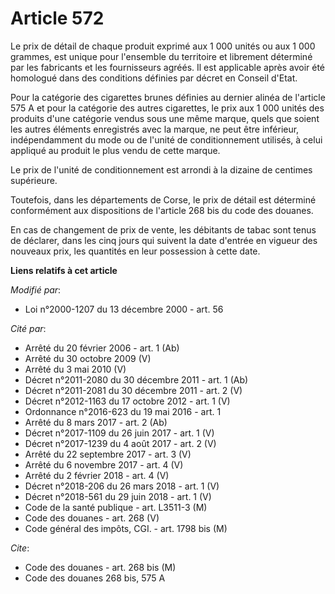 # Article 572

Le prix de détail de chaque produit exprimé aux 1 000 unités ou aux 1 000 grammes, est unique pour l'ensemble du territoire
et librement déterminé par les fabricants et les fournisseurs agréés. Il est applicable après avoir été homologué dans des
conditions définies par décret en Conseil d'Etat.

Pour la catégorie des cigarettes brunes définies au dernier alinéa de l'article 575 A et pour la catégorie des autres
cigarettes, le prix aux 1 000 unités des produits d'une catégorie vendus sous une même marque, quels que soient les autres
éléments enregistrés avec la marque, ne peut être inférieur, indépendamment du mode ou de l'unité de conditionnement
utilisés, à celui appliqué au produit le plus vendu de cette marque.

Le prix de l'unité de conditionnement est arrondi à la dizaine de centimes supérieure.

Toutefois, dans les départements de Corse, le prix de détail est déterminé conformément aux dispositions de l'article 268 bis
du code des douanes.

En cas de changement de prix de vente, les débitants de tabac sont tenus de déclarer, dans les cinq jours qui suivent la date
d'entrée en vigueur des nouveaux prix, les quantités en leur possession à cette date.

**Liens relatifs à cet article**

_Modifié par_:

  - Loi n°2000-1207 du 13 décembre 2000 - art. 56

_Cité par_:

  - Arrêté du 20 février 2006 - art. 1 (Ab)
  - Arrêté du 30 octobre 2009 (V)
  - Arrêté du 3 mai 2010 (V)
  - Décret n°2011-2080 du 30 décembre 2011 - art. 1 (Ab)
  - Décret n°2011-2081 du 30 décembre 2011 - art. 2 (V)
  - Décret n°2012-1163 du 17 octobre 2012 - art. 1 (V)
  - Ordonnance n°2016-623 du 19 mai 2016 - art. 1
  - Arrêté du 8 mars 2017 - art. 2 (Ab)
  - Décret n°2017-1109 du 26 juin 2017 - art. 1 (V)
  - Décret n°2017-1239 du 4 août 2017 - art. 2 (V)
  - Arrêté du 22 septembre 2017 - art. 3 (V)
  - Arrêté du 6 novembre 2017 - art. 4 (V)
  - Arrêté du 2 février 2018 - art. 4 (V)
  - Décret n°2018-206 du 26 mars 2018 - art. 1 (V)
  - Décret n°2018-561 du 29 juin 2018 - art. 1 (V)
  - Code de la santé publique - art. L3511-3 (M)
  - Code des douanes - art. 268 (V)
  - Code général des impôts, CGI. - art. 1798 bis (M)

_Cite_:

  - Code des douanes - art. 268 bis (M)
  - Code des douanes 268 bis, 575 A
